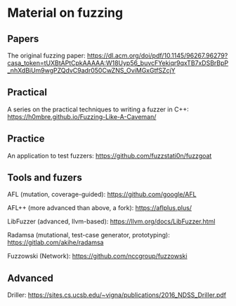 # Material on fuzzing
## Papers
The original fuzzing paper:
https://dl.acm.org/doi/pdf/10.1145/96267.96279?casa_token=tUXBtAPtCpkAAAAA:W18Uyp56_buvcFYekiqr9qxTB7xDSBrBpP_nhXdBiUm9wgPZQdvC9adr050CwZNS_OviMGxGtfSZcjY

## Practical
A series on the practical techniques to writing a fuzzer in C++: 
https://h0mbre.github.io/Fuzzing-Like-A-Caveman/

## Practice
An application to test fuzzers:
https://github.com/fuzzstati0n/fuzzgoat

## Tools and fuzers
AFL (mutation, coverage-guided): 
https://github.com/google/AFL

AFL++ (more advanced than above, a fork):
https://aflplus.plus/

LibFuzzer (advanced, llvm-based):
https://llvm.org/docs/LibFuzzer.html

Radamsa (mutational, test-case generator, prototyping):
https://gitlab.com/akihe/radamsa

Fuzzowski (Network):
https://github.com/nccgroup/fuzzowski

## Advanced
Driller:
https://sites.cs.ucsb.edu/~vigna/publications/2016_NDSS_Driller.pdf

